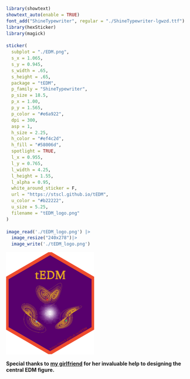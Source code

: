 
``` r
library(showtext)
showtext_auto(enable = TRUE)
font_add("ShineTypewriter", regular = "./ShineTypewriter-lgwzd.ttf")
library(hexSticker)
library(magick)

sticker(
  subplot = "./EDM.png",
  s_x = 1.065,
  s_y = 0.945,
  s_width = .65,
  s_height = .65,
  package = "tEDM",
  p_family = "ShineTypewriter",
  p_size = 18.5,
  p_x = 1.00,
  p_y = 1.565,
  p_color = "#e6a922",
  dpi = 300,
  asp = 1,
  h_size = 2.25,
  h_color = "#ef4c2d",
  h_fill = "#58006d",
  spotlight = TRUE,
  l_x = 0.955,
  l_y = 0.765,
  l_width = 4.25,
  l_height = 1.55,
  l_alpha = 0.95,
  white_around_sticker = F,
  url = "https://stscl.github.io/tEDM",
  u_color = "#b22222",
  u_size = 5.25,
  filename = "tEDM_logo.png"
)

image_read('./tEDM_logo.png') |> 
  image_resize("240x278")|> 
  image_write('./tEDM_logo.png')
```

![](./tEDM_logo.png)

**Special thanks to [my girlfriend](https://github.com/layeyo) for her
invaluable help to designing the central EDM figure.**
